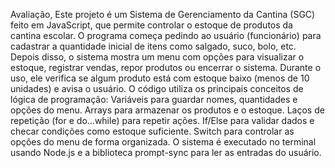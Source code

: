 Avaliação,
Este projeto é um Sistema de Gerenciamento da Cantina (SGC) feito em JavaScript, que permite controlar o estoque de produtos da cantina escolar. O programa começa pedindo ao usuário (funcionário) para cadastrar a quantidade inicial de itens como salgado, suco, bolo, etc. Depois disso, o sistema mostra um menu com opções para visualizar o estoque, registrar vendas, repor produtos ou encerrar o sistema.
Durante o uso, ele verifica se algum produto está com estoque baixo (menos de 10 unidades) e avisa o usuário.
O código utiliza os principais conceitos de lógica de programação:
Variáveis para guardar nomes, quantidades e opções do menu.
Arrays para armazenar os produtos e o estoque.
Laços de repetição (for e do...while) para repetir ações.
If/Else para validar dados e checar condições como estoque suficiente.
Switch para controlar as opções do menu de forma organizada.
O sistema é executado no terminal usando Node.js e a biblioteca prompt-sync para ler as entradas do usuário.
